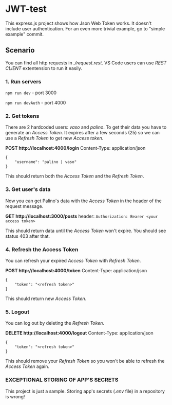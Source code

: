# JWT-test

This express.js project shows how Json Web Token works. It doesn't include user authentication. For an even more trivial example, go to "simple example" commit.

## Scenario

You can find all http requests in *./request.rest*. VS Code users can use *REST CLIENT* extentension to run it easily. 

### 1. Run servers
`npm run dev` - port 3000

`npm run devAuth` - port 4000


### 2. Get tokens
There are 2 hardcoded users: *vaso* and *palino*. To get their data you have to generate an *Access Token*. It expires after a few seconds (25) so we can use a *Refresh Token* to get new *Access token*.

**POST http://localhost:4000/login**
Content-Type: application/json
```
{
    "username": "palino | vaso"
}
```
This should return both the *Access Token* and the *Refresh Token*.


### 3. Get user's data
Now you can get Palino's data with the *Access Token* in the header of the request message.

**GET http://localhost:3000/posts**
header: `Authorization: Bearer <your access token>`

This should return data until the *Access Token* won't expire. You should see status 403 after that. 


### 4. Refresh the Access Token
You can refresh your expired *Access Token* with *Refresh Token*.

**POST http://localhost:4000/token**
Content-Type: application/json
```
{
    "token": "<refresh token>"
}
```

This should return new *Access Token*.


### 5. Logout
You can log out by deleting the *Refresh Token*.

**DELETE http://localhost:4000/logout**
Content-Type: application/json
```
{
    "token": "<refresh token>"
}
```
This should remove your *Refresh Token* so you won't be able to refresh the *Access Token* again.


### EXCEPTIONAL STORING OF APP'S SECRETS

This project is just a sample. Storing app's secrets (*.env* file) in a repository is wrong!
